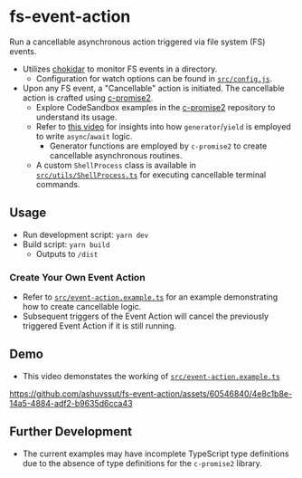 # fs-event-action

Run a cancellable asynchronous action triggered via file system (FS) events.

- Utilizes [chokidar](https://github.com/paulmillr/chokidar) to monitor FS events in a directory.
  - Configuration for watch options can be found in [`src/config.js`](src/config.js).
- Upon any FS event, a "Cancellable" action is initiated. The cancellable action is crafted using [c-promise2](https://github.com/DigitalBrainJS/c-promise).
  - Explore CodeSandbox examples in the [c-promise2](https://github.com/DigitalBrainJS/c-promise) repository to understand its usage.
  - Refer to [this video](https://youtu.be/Em2jqwROdZc) for insights into how `generator`/`yield` is employed to write `async`/`await` logic.
    - Generator functions are employed by `c-promise2` to create cancellable asynchronous routines.
  - A custom `ShellProcess` class is available in [`src/utils/ShellProcess.ts`](src/utils/ShellProcess.ts) for executing cancellable terminal commands.

## Usage

- Run development script: `yarn dev`
- Build script: `yarn build`
  - Outputs to `/dist`

### Create Your Own Event Action

- Refer to [`src/event-action.example.ts`](src/event-action.example.ts) for an example demonstrating how to create cancellable logic.
- Subsequent triggers of the Event Action will cancel the previously triggered Event Action if it is still running.

## Demo

- This video demonstates the working of [`src/event-action.example.ts`](src/event-action.example.ts)

https://github.com/ashuvssut/fs-event-action/assets/60546840/4e8c1b8e-14a5-4884-adf2-b9635d6cca43




## Further Development

- The current examples may have incomplete TypeScript type definitions due to the absence of type definitions for the `c-promise2` library.
